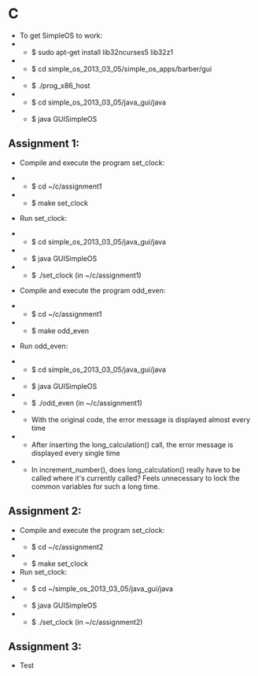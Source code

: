 # C

- To get SimpleOS to work:
- - $ sudo apt-get install lib32ncurses5 lib32z1
- - $ cd simple_os_2013_03_05/simple_os_apps/barber/gui
- - $ ./prog_x86_host
- - $ cd simple_os_2013_03_05/java_gui/java
- - $ java GUISimpleOS
 
## Assignment 1:
- Compile and execute the program set_clock:
- - $ cd ~/c/assignment1
- - $ make set_clock
- Run set_clock:
- - $ cd simple_os_2013_03_05/java_gui/java
- - $ java GUISimpleOS
- - $ ./set_clock (in ~/c/assignment1)
- Compile and execute the program odd_even:
- - $ cd ~/c/assignment1
- - $ make odd_even
- Run odd_even:
- - $ cd simple_os_2013_03_05/java_gui/java
- - $ java GUISimpleOS
- - $ ./odd_even (in ~/c/assignment1)

- - With the original code, the error message is displayed almost every time
- - After inserting the long_calculation() call, the error message is displayed every single time
- - In increment_number(), does long_calculation() really have to be called where it's currently called? Feels unnecessary to lock the common variables for such a long time. 

## Assignment 2:
- Compile and execute the program set_clock:
- - $ cd ~/c/assignment2
- - $ make set_clock
- Run set_clock:
- - $ cd ~/simple_os_2013_03_05/java_gui/java
- - $ java GUISimpleOS
- - $ ./set_clock (in ~/c/assignment2)

## Assignment 3:
- Test
